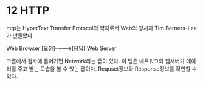 # 12 HTTP
http는 HyperText Transfer Protocol의 약자로서 Web의 창시자 Tim Berners-Lee가 만들었다.

Web Browser [요청]---->[응답] Web Server

크롬에서 검사에 들어가면 Network라는 텝이 있다. 이 탭은 네트워크와 웹서버가 데이터를 주고 받는 모습을 볼 수 있는 텝이다. 
Requset정보와 Response정보를 확인할 수 있다.

